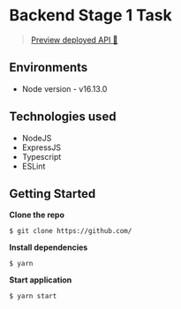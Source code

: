 # Backend Stage 1 Task


> [Preview deployed API 🚀](https:///) 



## Environments
- Node version - v16.13.0


## Technologies used 
- NodeJS
- ExpressJS
- Typescript
- ESLint


## Getting Started

**Clone the repo**

```
$ git clone https://github.com/
```

**Install dependencies**

```
$ yarn
```

**Start application**

```
$ yarn start
```



